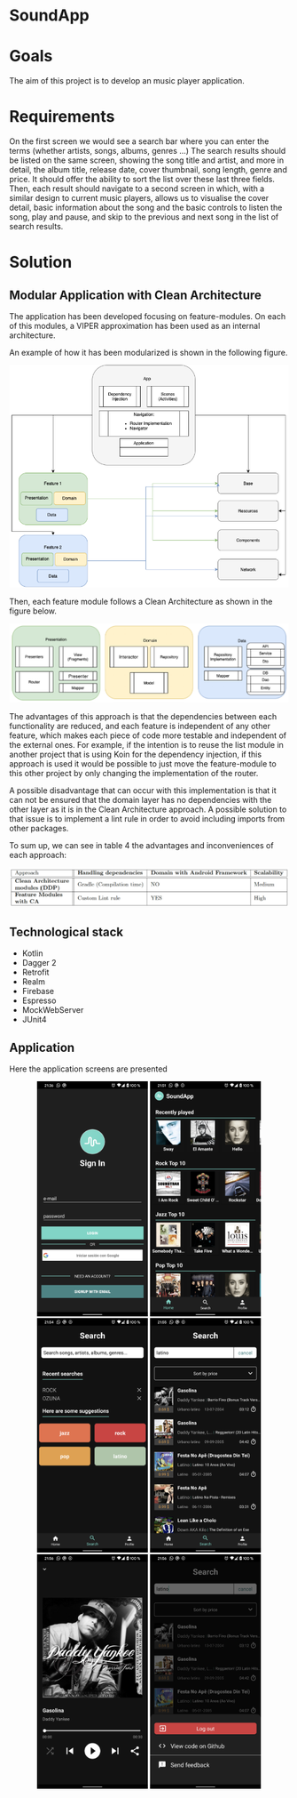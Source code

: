 # SoundApp

# Goals
The aim of this project is to develop an music player application. 

# Requirements
On the first screen we would see a search bar where you can enter the terms (whether artists, songs, albums, genres ...) The search results should be listed on the same screen, showing the song title and artist, and more in detail, the album title, release date, cover thumbnail, song length, genre and price. It should offer the ability to sort the list over these last three fields. Then, each result should navigate to a second screen in which, with a similar design to current music players, allows us to visualise the cover detail, basic information about the song and the basic controls to listen the song, play and pause, and skip to the previous and next song in the list of search results.

# Solution

## Modular Application with Clean Architecture
The application has been developed focusing on feature-modules. On each of this modules, a VIPER approximation has been used as an internal architecture. 

An example of how it has been modularized is shown in the following figure.

![Alt text](architecture/Modular-Architecture.png?raw=true "Feature Modules")

Then, each feature module follows a Clean Architecture as shown in the figure below.

![Alt text](architecture/Clean-Architecture.png?raw=true "Clean Architecture")

The advantages of this approach is that the dependencies between each functionality are reduced, and each feature
is independent of any other feature, which makes each piece of code more testable and independent of the external
ones. For example, if the intention is to reuse the list module in another project that is using Koin for the dependency
injection, if this approach is used it would be possible to just move the feature-module to this other project by only
changing the implementation of the router.

A possible disadvantage that can occur with this implementation is that it can not be ensured that the domain layer
has no dependencies with the other layer as it is in the Clean Architecture approach. A possible solution to that issue
is to implement a lint rule in order to avoid including imports from other packages.

To sum up, we can see in table 4 the advantages and inconveniences of each approach:

![Alt text](architecture/Comparison.png?raw=true "Comparison")

## Technological stack

* Kotlin
* Dagger 2
* Retrofit
* Realm
* Firebase
* Espresso
* MockWebServer
* JUnit4

## Application

Here the application screens are presented
<p align="center">
<img src="screen-captures/login.png" width="200" title="hover text">
<img src="screen-captures/home.png" width="200" title="hover text">
<img src="screen-captures/search.png" width="200" title="hover text">
<img src="screen-captures/search-results.png" width="200" title="hover text">
<img src="screen-captures/player.png" width="200" title="hover text">
<img src="screen-captures/profile.png" width="200" title="hover text">
</p>




